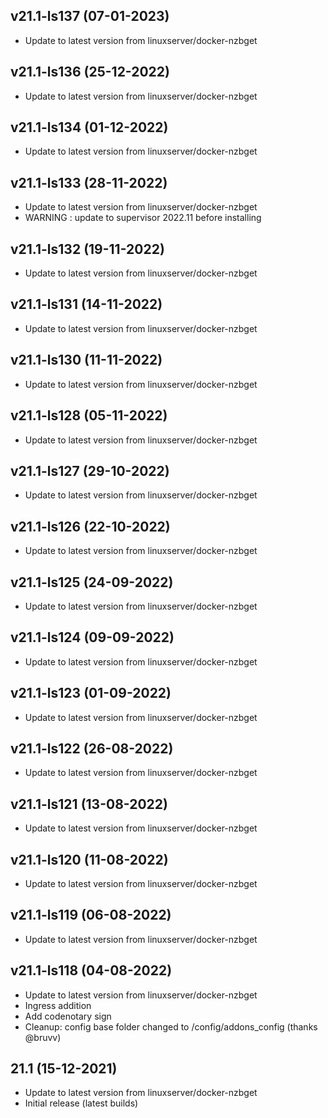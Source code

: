 
## v21.1-ls137 (07-01-2023)
- Update to latest version from linuxserver/docker-nzbget

## v21.1-ls136 (25-12-2022)
- Update to latest version from linuxserver/docker-nzbget

## v21.1-ls134 (01-12-2022)
- Update to latest version from linuxserver/docker-nzbget

## v21.1-ls133 (28-11-2022)
- Update to latest version from linuxserver/docker-nzbget
- WARNING : update to supervisor 2022.11 before installing

## v21.1-ls132 (19-11-2022)
- Update to latest version from linuxserver/docker-nzbget

## v21.1-ls131 (14-11-2022)
- Update to latest version from linuxserver/docker-nzbget

## v21.1-ls130 (11-11-2022)
- Update to latest version from linuxserver/docker-nzbget

## v21.1-ls128 (05-11-2022)
- Update to latest version from linuxserver/docker-nzbget

## v21.1-ls127 (29-10-2022)
- Update to latest version from linuxserver/docker-nzbget

## v21.1-ls126 (22-10-2022)
- Update to latest version from linuxserver/docker-nzbget

## v21.1-ls125 (24-09-2022)
- Update to latest version from linuxserver/docker-nzbget

## v21.1-ls124 (09-09-2022)
- Update to latest version from linuxserver/docker-nzbget

## v21.1-ls123 (01-09-2022)
- Update to latest version from linuxserver/docker-nzbget

## v21.1-ls122 (26-08-2022)
- Update to latest version from linuxserver/docker-nzbget

## v21.1-ls121 (13-08-2022)
- Update to latest version from linuxserver/docker-nzbget

## v21.1-ls120 (11-08-2022)
- Update to latest version from linuxserver/docker-nzbget

## v21.1-ls119 (06-08-2022)
- Update to latest version from linuxserver/docker-nzbget

## v21.1-ls118 (04-08-2022)
- Update to latest version from linuxserver/docker-nzbget
- Ingress addition
- Add codenotary sign
- Cleanup: config base folder changed to /config/addons_config (thanks @bruvv)

## 21.1 (15-12-2021)

- Update to latest version from linuxserver/docker-nzbget
- Initial release (latest builds)
